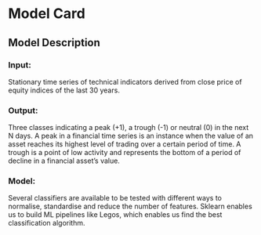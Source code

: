 # Model Card

## Model Description

### Input:
Stationary time series of technical indicators derived from close price of equity indices of the last 30 years.

### Output:
Three classes indicating a peak (+1), a trough (-1) or neutral (0) in the next N days. A peak in a financial time series is an instance when the value of an asset reaches its highest level of trading over a certain period of time. A trough is a point of low activity and represents the bottom of a period of decline in a financial asset’s value.

### Model:
Several classifiers are available to be tested with different ways to normalise,
standardise and reduce the number of features. Sklearn enables us to build ML
pipelines like Legos, which enables us find the best classification algorithm. 
